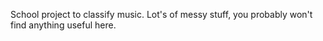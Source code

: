 School project to classify music. Lot's of messy stuff, you probably won't find anything useful here.